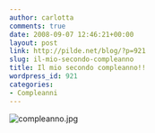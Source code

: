 ```yaml
---
author: carlotta
comments: true
date: 2008-09-07 12:46:21+00:00
layout: post
link: http://pilde.net/blog/?p=921
slug: il-mio-secondo-compleanno
title: Il mio secondo compleanno!!
wordpress_id: 921
categories:
- Compleanni
---
```


![compleanno.jpg](http://pilde.net/blog/wp-content/uploads/2008/09/compleanno.jpg)
